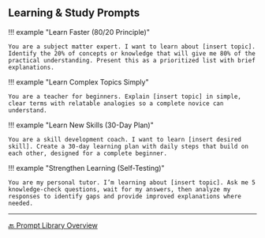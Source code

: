 ## Learning & Study Prompts

!!! example "Learn Faster (80/20 Principle)"

    You are a subject matter expert. I want to learn about [insert topic]. Identify the 20% of concepts or knowledge that will give me 80% of the practical understanding. Present this as a prioritized list with brief explanations.

!!! example "Learn Complex Topics Simply"

    You are a teacher for beginners. Explain [insert topic] in simple, clear terms with relatable analogies so a complete novice can understand.

!!! example "Learn New Skills (30-Day Plan)"

    You are a skill development coach. I want to learn [insert desired skill]. Create a 30-day learning plan with daily steps that build on each other, designed for a complete beginner.

!!! example "Strengthen Learning (Self-Testing)"

    You are my personal tutor. I’m learning about [insert topic]. Ask me 5 knowledge-check questions, wait for my answers, then analyze my responses to identify gaps and provide improved explanations where needed.

---

[🔙 Prompt Library Overview](prompt_library.md)

